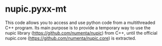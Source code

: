 nupic.pyxx-mt
=============

This code allows you to access and use python code from a multithreaded C++ program. Its main purpose is to provide a temporary way to use the nupic library (https://github.com/numenta/nupic) from C++, until the official nupic.core (https://github.com/numenta/nupic.core) is extracted.
